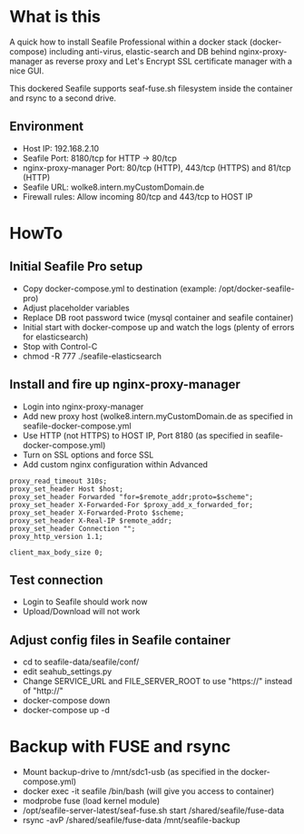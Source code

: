 # What is this
A quick how to install Seafile Professional within a docker stack (docker-compose) including anti-virus, elastic-search and DB behind nginx-proxy-manager
as reverse proxy and Let's Encrypt SSL certificate manager with a nice GUI.

This dockered Seafile supports seaf-fuse.sh filesystem inside the container and rsync to a second drive.

## Environment
- Host IP: 192.168.2.10
- Seafile Port: 8180/tcp for HTTP -> 80/tcp 
- nginx-proxy-manager Port: 80/tcp (HTTP), 443/tcp (HTTPS) and 81/tcp (HTTP)
- Seafile URL: wolke8.intern.myCustomDomain.de
- Firewall rules: Allow incoming 80/tcp and 443/tcp to HOST IP

# HowTo

## Initial Seafile Pro setup
- Copy docker-compose.yml to destination (example: /opt/docker-seafile-pro)
- Adjust placeholder variables
- Replace DB root password twice (mysql container and seafile container)
- Initial start with docker-compose up and watch the logs (plenty of errors for elasticsearch)
- Stop with Control-C
- chmod -R 777 ./seafile-elasticsearch

## Install and fire up nginx-proxy-manager
- Login into nginx-proxy-manager
- Add new proxy host (wolke8.intern.myCustomDomain.de as specified in seafile-docker-compose.yml
- Use HTTP (not HTTPS) to HOST IP, Port 8180 (as specified in seafile-docker-compose.yml)
- Turn on SSL options and force SSL
- Add custom nginx configuration within Advanced

````
proxy_read_timeout 310s;
proxy_set_header Host $host;
proxy_set_header Forwarded "for=$remote_addr;proto=$scheme";
proxy_set_header X-Forwarded-For $proxy_add_x_forwarded_for;
proxy_set_header X-Forwarded-Proto $scheme;
proxy_set_header X-Real-IP $remote_addr;
proxy_set_header Connection "";
proxy_http_version 1.1;

client_max_body_size 0;
````

## Test connection
- Login to Seafile should work now
- Upload/Download will not work

## Adjust config files in Seafile container
- cd to seafile-data/seafile/conf/
- edit seahub_settings.py
- Change SERVICE_URL and FILE_SERVER_ROOT to use "https://" instead of "http://"
- docker-compose down
- docker-compose up -d

# Backup with FUSE and rsync
- Mount backup-drive to /mnt/sdc1-usb (as specified in the docker-compose.yml)
- docker exec -it seafile /bin/bash (will give you access to container)
- modprobe fuse (load kernel module)
- /opt/seafile-server-latest/seaf-fuse.sh start /shared/seafile/fuse-data
- rsync -avP /shared/seafile/fuse-data /mnt/seafile-backup
